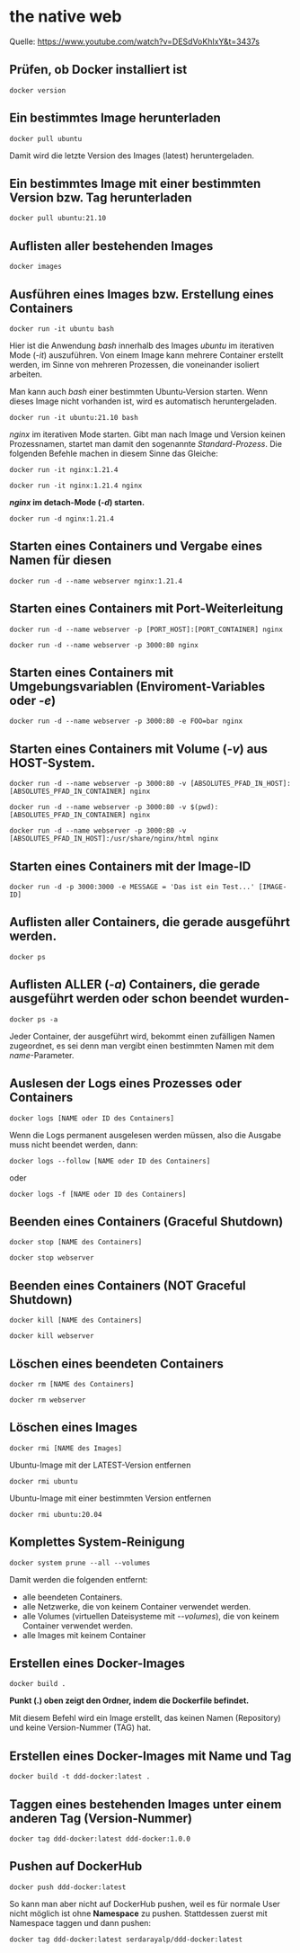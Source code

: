 # the native web
Quelle: https://www.youtube.com/watch?v=DESdVoKhIxY&t=3437s

## Prüfen, ob Docker installiert ist
`docker version`

## Ein bestimmtes Image herunterladen
`docker pull ubuntu`

Damit wird die letzte Version des Images (latest) heruntergeladen.

## Ein bestimmtes Image mit einer bestimmten Version bzw. Tag herunterladen

`docker pull ubuntu:21.10`

## Auflisten aller bestehenden Images
`docker images`

## Ausführen eines Images bzw. Erstellung eines Containers
`docker run -it ubuntu bash`

Hier ist die Anwendung _bash_ innerhalb des Images _ubuntu_ im iterativen Mode (_-it_) auszuführen.
Von einem Image kann mehrere Container erstellt werden, im Sinne von mehreren Prozessen, die 
voneinander isoliert arbeiten.

Man kann auch _bash_ einer bestimmten Ubuntu-Version starten. Wenn dieses Image nicht vorhanden ist,
wird es automatisch heruntergeladen.

`docker run -it ubuntu:21.10 bash`

_nginx_ im iterativen Mode starten. Gibt man nach Image und Version keinen Prozessnamen, startet
man damit den sogenannte _Standard-Prozess_. Die folgenden Befehle machen 
in diesem Sinne das Gleiche:

`docker run -it nginx:1.21.4`

`docker run -it nginx:1.21.4 nginx`

**_nginx_ im detach-Mode (_-d_) starten.**

`docker run -d nginx:1.21.4`

## Starten eines Containers und Vergabe eines Namen für diesen

`docker run -d --name webserver nginx:1.21.4`

## Starten eines Containers mit Port-Weiterleitung

`docker run -d --name webserver -p [PORT_HOST]:[PORT_CONTAINER] nginx`

`docker run -d --name webserver -p 3000:80 nginx`

## Starten eines Containers mit Umgebungsvariablen (Enviroment-Variables oder _-e_)

`docker run -d --name webserver -p 3000:80 -e FOO=bar nginx`

## Starten eines Containers mit Volume (_-v_) aus HOST-System.

`docker run -d --name webserver -p 3000:80 -v [ABSOLUTES_PFAD_IN_HOST]:[ABSOLUTES_PFAD_IN_CONTAINER] nginx`

`docker run -d --name webserver -p 3000:80 -v $(pwd):[ABSOLUTES_PFAD_IN_CONTAINER] nginx`

`docker run -d --name webserver -p 3000:80 -v [ABSOLUTES_PFAD_IN_HOST]:/usr/share/nginx/html nginx`

## Starten eines Containers mit der Image-ID
`docker run -d -p 3000:3000 -e MESSAGE = 'Das ist ein Test...' [IMAGE-ID]`

## Auflisten aller Containers, die gerade ausgeführt werden. 
`docker ps`

## Auflisten ALLER (_-a_) Containers, die gerade ausgeführt werden oder schon beendet wurden-
`docker ps -a`

Jeder Container, der ausgeführt wird, bekommt einen zufälligen Namen zugeordnet, es sei denn man vergibt einen bestimmten Namen mit dem _name_-Parameter.

## Auslesen der Logs eines Prozesses oder Containers
`docker logs [NAME oder ID des Containers]`

Wenn die Logs permanent ausgelesen werden müssen, also die Ausgabe
muss nicht beendet werden, dann:

`docker logs --follow [NAME oder ID des Containers]` 

oder

`docker logs -f [NAME oder ID des Containers]`

## Beenden eines Containers (Graceful Shutdown)

`docker stop [NAME des Containers]`

`docker stop webserver`

## Beenden eines Containers (NOT Graceful Shutdown)

`docker kill [NAME des Containers]`

`docker kill webserver`

## Löschen eines beendeten Containers

`docker rm [NAME des Containers]`

`docker rm webserver`

## Löschen eines Images

`docker rmi [NAME des Images]`

Ubuntu-Image mit der LATEST-Version entfernen

`docker rmi ubuntu`

Ubuntu-Image mit einer bestimmten Version entfernen

`docker rmi ubuntu:20.04`

## Komplettes System-Reinigung
`docker system prune --all --volumes`

Damit werden die folgenden entfernt:
* alle beendeten Containers.
* alle Netzwerke, die von keinem Container verwendet werden.
* alle Volumes (virtuellen Dateisysteme mit _--volumes_), die von keinem Container verwendet werden.
* alle Images mit keinem Container

## Erstellen eines Docker-Images

`docker build .`

**Punkt (.) oben zeigt den Ordner, indem die Dockerfile befindet.** 

Mit diesem Befehl wird ein Image erstellt, das keinen Namen (Repository) und keine Version-Nummer (TAG) hat. 

## Erstellen eines Docker-Images mit Name und Tag
`docker build -t ddd-docker:latest .`

## Taggen eines bestehenden Images unter einem anderen Tag (Version-Nummer)
`docker tag ddd-docker:latest ddd-docker:1.0.0`


## Pushen auf DockerHub
`docker push ddd-docker:latest`

So kann man aber nicht auf DockerHub pushen, weil es für normale User nicht möglich ist ohne **Namespace** zu pushen. Stattdessen zuerst mit Namespace taggen und dann pushen:

`docker tag ddd-docker:latest serdarayalp/ddd-docker:latest`


